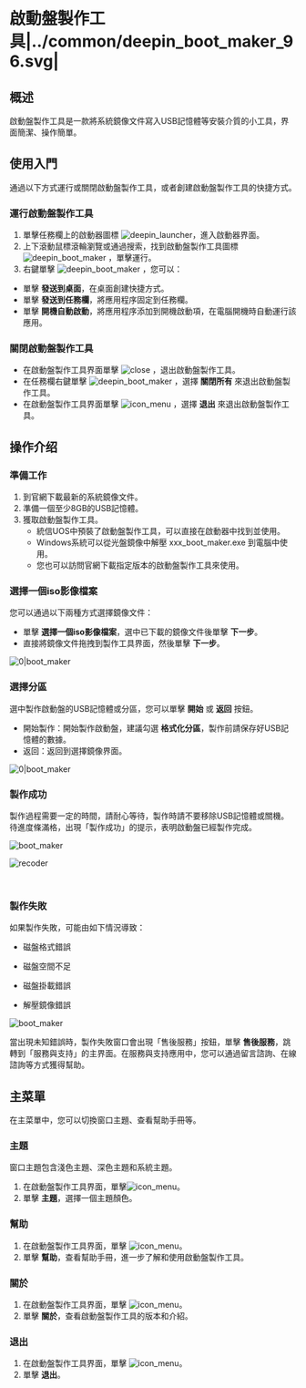 # 啟動盤製作工具|../common/deepin_boot_maker_96.svg|

## 概述

啟動盤製作工具是一款將系統鏡像文件寫入USB記憶體等安裝介質的小工具，界面簡潔、操作簡單。

## 使用入門

通過以下方式運行或關閉啟動盤製作工具，或者創建啟動盤製作工具的快捷方式。

### 運行啟動盤製作工具

1. 單擊任務欄上的啟動器圖標 ![deepin_launcher](../common/deepin_launcher.svg)，進入啟動器界面。
2. 上下滾動鼠標滾輪瀏覽或通過搜索，找到啟動盤製作工具圖標![deepin_boot_maker](../common/deepin_boot_maker.svg) ，單擊運行。
3. 右鍵單擊 ![deepin_boot_maker](../common/deepin_boot_maker.svg)  ，您可以：
 - 單擊 **發送到桌面**，在桌面創建快捷方式。
 - 單擊 **發送到任務欄**，將應用程序固定到任務欄。
 - 單擊 **開機自動啟動**，將應用程序添加到開機啟動項，在電腦開機時自動運行該應用。


### 關閉啟動盤製作工具

   - 在啟動盤製作工具界面單擊 ![close](../common/close.svg) ，退出啟動盤製作工具。
   - 在任務欄右鍵單擊 ![deepin_boot_maker](../common/deepin_boot_maker.svg) ，選擇 **關閉所有** 來退出啟動盤製作工具。
   - 在啟動盤製作工具界面單擊 ![icon_menu](../common/icon_menu.svg) ，選擇 **退出** 來退出啟動盤製作工具。

## 操作介绍

### 準備工作

1. 到官網下載最新的系統鏡像文件。
2. 準備一個至少8GB的USB記憶體。
3. 獲取啟動盤製作工具。
   - 統信UOS中預裝了啟動盤製作工具，可以直接在啟動器中找到並使用。
   - Windows系統可以從光盤鏡像中解壓 xxx_boot_maker.exe 到電腦中使用。
   - 您也可以訪問官網下載指定版本的啟動盤製作工具來使用。

### 選擇一個iso影像檔案

您可以通過以下兩種方式選擇鏡像文件：

- 單擊 **選擇一個iso影像檔案**，選中已下載的鏡像文件後單擊 **下一步**。
- 直接將鏡像文件拖拽到製作工具界面，然後單擊 **下一步**。

![0|boot_maker](fig/select_file.png)

### 選擇分區

選中製作啟動盤的USB記憶體或分區，您可以單擊 **開始** 或 **返回**  按鈕。

- 開始製作：開始製作啟動盤，建議勾選 **格式化分區**，製作前請保存好USB記憶體的數據。
- 返回：返回到選擇鏡像界面。

![0|boot_maker](fig/select_disk.png)

### 製作成功

製作過程需要一定的時間，請耐心等待，製作時請不要移除USB記憶體或關機。待進度條滿格，出現「製作成功」的提示，表明啟動盤已經製作完成。


![boot_maker](fig/boot_making.png)

![recoder](fig/success.png)

&nbsp;&nbsp;&nbsp;&nbsp;&nbsp;&nbsp;&nbsp;&nbsp;&nbsp;&nbsp;&nbsp;&nbsp;&nbsp;

### 製作失敗

如果製作失敗，可能由如下情況導致：

- 磁盤格式錯誤

- 磁盤空間不足

- 磁盤掛載錯誤

- 解壓鏡像錯誤


![boot_maker](fig/failed.png)

當出現未知錯誤時，製作失敗窗口會出現「售後服務」按鈕，單擊 **售後服務**，跳轉到「服務與支持」的主界面。在服務與支持應用中，您可以通過留言諮詢、在線諮詢等方式獲得幫助。

## 主菜單

在主菜單中，您可以切換窗口主題、查看幫助手冊等。

### 主題

窗口主題包含淺色主題、深色主題和系統主題。

1. 在啟動盤製作工具界面，單擊![icon_menu](../common/icon_menu.svg)。
2. 單擊 **主題**，選擇一個主題顏色。

### 幫助

1. 在啟動盤製作工具界面，單擊 ![icon_menu](../common/icon_menu.svg)。
2. 單擊 **幫助**，查看幫助手冊，進一步了解和使用啟動盤製作工具。

### 關於

1. 在啟動盤製作工具界面，單擊 ![icon_menu](../common/icon_menu.svg)。
2. 單擊 **關於**，查看啟動盤製作工具的版本和介紹。

### 退出

1. 在啟動盤製作工具界面，單擊 ![icon_menu](../common/icon_menu.svg)。
2. 單擊 **退出**。